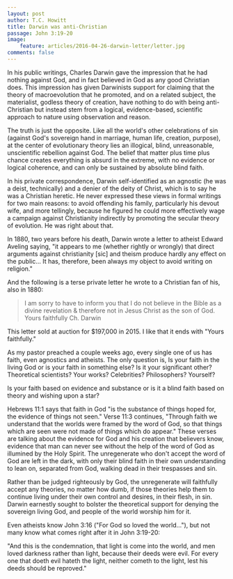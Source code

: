 ```yaml
---
layout: post
author: T.C. Howitt
title: Darwin was anti-Christian
passage: John 3:19-20
image:
    feature: articles/2016-04-26-darwin-letter/letter.jpg
comments: false
---
```


In his public writings, Charles Darwin gave the impression that he had nothing against God, and in fact believed in God as any good Christian does. This impression has given Darwinists support for claiming that the theory of macroevolution that he promoted, and on a related subject, the materialist, godless theory of creation, have nothing to do with being anti-Christian but instead stem from a logical, evidence-based, scientific approach to nature using observation and reason.

The truth is just the opposite. Like all the world's other celebrations of sin (against God's sovereign hand in marriage, human life, creation, purpose), at the center of evolutionary theory lies an illogical, blind, unreasonable, unscientific rebellion against God. The belief that matter plus time plus chance creates everything is absurd in the extreme, with no evidence or logical coherence, and can only be sustained by absolute blind faith.

In his private correspondence, Darwin self-identified as an agnostic (he was a deist, technically) and a denier of the deity of Christ, which is to say he was a Christian heretic. He never expressed these views in formal writings for two main reasons: to avoid offending his family, particularly his devout wife, and more tellingly, because he figured he could more effectively wage a campaign against Christianity indirectly by promoting the secular theory of evolution. He was right about that.

In 1880, two years before his death, Darwin wrote a letter to atheist Edward Aveling saying, "it appears to me (whether rightly or wrongly) that direct arguments against christianity [sic] and theism produce hardly any effect on the public... It has, therefore, been always my object to avoid writing on religion."

And the following is a terse private letter he wrote to a Christian fan of his, also in 1880:

> I am sorry to have to inform you that I do not believe in the Bible as a divine revelation & therefore not in Jesus Christ as the son of God.
> Yours faithfully
> Ch. Darwin

This letter sold at auction for $197,000 in 2015. I like that it ends with "Yours faithfully."

As my pastor preached a couple weeks ago, every single one of us has faith, even agnostics and atheists. The only question is, Is your faith in the living God or is your faith in something else? Is it your significant other? Theoretical scientists? Your works? Celebrities? Philosophers? Yourself?

Is your faith based on evidence and substance or is it a blind faith based on theory and wishing upon a star?

Hebrews 11:1 says that faith in God "is the substance of things hoped for, the evidence of things not seen." Verse 11:3 continues, "Through faith we understand that the worlds were framed by the word of God, so that things which are seen were not made of things which do appear." These verses are talking about the evidence for God and his creation that believers know, evidence that man can never see without the help of the word of God as illumined by the Holy Spirit. The unregenerate who don't accept the word of God are left in the dark, with only their blind faith in their own understanding to lean on, separated from God, walking dead in their trespasses and sin.

Rather than be judged righteously by God, the unregenerate will faithfully accept any theories, no matter how dumb, if those theories help them to continue living under their own control and desires, in their flesh, in sin. Darwin earnestly sought to bolster the theoretical support for denying the sovereign living God, and people of the world worship him for it.

Even atheists know John 3:16 ("For God so loved the world..."), but not many know what comes right after it in John 3:19-20:

"And this is the condemnation, that light is come into the world, and men loved darkness rather than light, because their deeds were evil. For every one that doeth evil hateth the light, neither cometh to the light, lest his deeds should be reproved."
